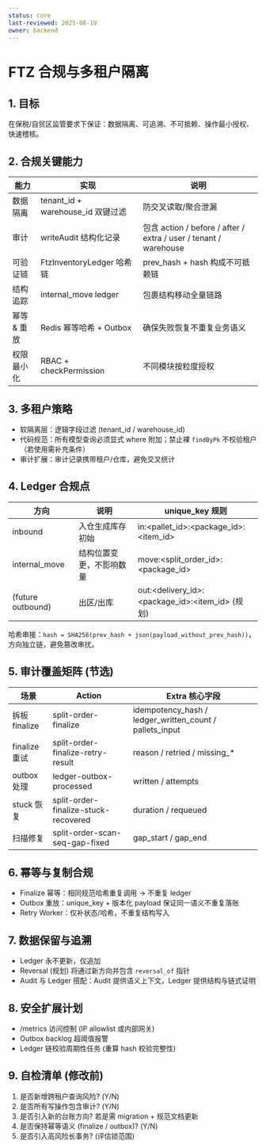 ```yaml
---
status: core
last-reviewed: 2025-08-19
owner: backend
---
```


# FTZ 合规与多租户隔离

## 1. 目标

在保税/自贸区监管要求下保证：数据隔离、可追溯、不可抵赖、操作最小授权、快速稽核。

## 2. 合规关键能力

| 能力        | 实现                              | 说明                                                             |
| ----------- | --------------------------------- | ---------------------------------------------------------------- |
| 数据隔离    | tenant_id + warehouse_id 双键过滤 | 防交叉读取/聚合泄漏                                              |
| 审计        | writeAudit 结构化记录             | 包含 action / before / after / extra / user / tenant / warehouse |
| 可验证链    | FtzInventoryLedger 哈希链         | prev_hash + hash 构成不可抵赖链                                  |
| 结构追踪    | internal_move ledger              | 包裹结构移动全量链路                                             |
| 幂等 & 重放 | Redis 幂等哈希 + Outbox           | 确保失败恢复不重复业务语义                                       |
| 权限最小化  | RBAC + checkPermission            | 不同模块按粒度授权                                               |

## 3. 多租户策略

- 软隔离层：逻辑字段过滤 (tenant_id / warehouse_id)
- 代码规范：所有模型查询必须显式 where 附加；禁止裸 `findByPk` 不校验租户（若使用需补充条件）
- 审计扩展：审计记录携带租户/仓库，避免交叉统计

## 4. Ledger 合规点

| 方向              | 说明                     | unique_key 规则                                 |
| ----------------- | ------------------------ | ----------------------------------------------- |
| inbound           | 入仓生成库存初始         | in:<pallet_id>:<package_id>:<item_id>           |
| internal_move     | 结构位置变更，不影响数量 | move:<split_order_id>:<package_id>              |
| (future outbound) | 出区/出库                | out:<delivery_id>:<package_id>:<item_id> (规划) |

哈希串接：`hash = SHA256(prev_hash + json(payload_without_prev_hash))`，方向独立链，避免篡改串扰。

## 5. 审计覆盖矩阵 (节选)

| 场景          | Action                               | Extra 核心字段                                          |
| ------------- | ------------------------------------ | ------------------------------------------------------- |
| 拆板 finalize | split-order-finalize                 | idempotency_hash / ledger_written_count / pallets_input |
| finalize 重试 | split-order-finalize-retry-result    | reason / retried / missing\_\*                          |
| outbox 处理   | ledger-outbox-processed              | written / attempts                                      |
| stuck 恢复    | split-order-finalize-stuck-recovered | duration / requeued                                     |
| 扫描修复      | split-order-scan-seq-gap-fixed       | gap_start / gap_end                                     |

## 6. 幂等与复制合规

- Finalize 幂等：相同规范哈希重复调用 → 不重复 ledger
- Outbox 重放：unique_key + 版本化 payload 保证同一语义不重复落账
- Retry Worker：仅补状态/哈希，不重复结构写入

## 7. 数据保留与追溯

- Ledger 永不更新，仅追加
- Reversal (规划) 将通过新方向并包含 `reversal_of` 指针
- Audit 与 Ledger 搭配：Audit 提供语义上下文，Ledger 提供结构与链式证明

## 8. 安全扩展计划

- /metrics 访问控制 (IP allowlist 或内部网关)
- Outbox backlog 超阈值报警
- Ledger 链校验周期性任务 (重算 hash 校验完整性)

## 9. 自检清单 (修改前)

1. 是否新增跨租户查询风险? (Y/N)
2. 是否所有写操作包含审计? (Y/N)
3. 是否引入新的台账方向? 若是需 migration + 规范文档更新
4. 是否保持幂等语义 (finalize / outbox)? (Y/N)
5. 是否引入高风险长事务? (评估锁范围)
